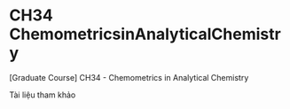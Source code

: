 # CH34 ChemometricsinAnalyticalChemistry
[Graduate Course] CH34 - Chemometrics in Analytical Chemistry 

Tài liệu tham khảo



